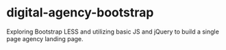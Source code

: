 # digital-agency-bootstrap
Exploring Bootstrap LESS and utilizing basic JS and jQuery to build a single page agency landing page.
